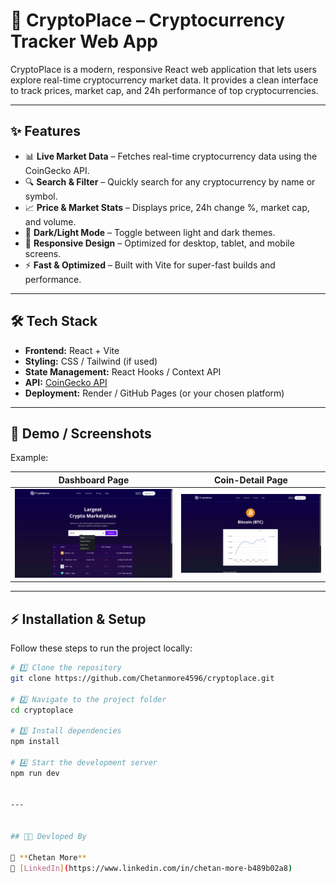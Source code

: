 # 🚀 CryptoPlace – Cryptocurrency Tracker Web App

CryptoPlace is a modern, responsive React web application that lets users explore real-time cryptocurrency market data. It provides a clean interface to track prices, market cap, and 24h performance of top cryptocurrencies.

---

## ✨ Features
- 📊 **Live Market Data** – Fetches real-time cryptocurrency data using the CoinGecko API.
- 🔍 **Search & Filter** – Quickly search for any cryptocurrency by name or symbol.
- 📈 **Price & Market Stats** – Displays price, 24h change %, market cap, and volume.
- 🌙 **Dark/Light Mode** – Toggle between light and dark themes.
- 📱 **Responsive Design** – Optimized for desktop, tablet, and mobile screens.
- ⚡ **Fast & Optimized** – Built with Vite for super-fast builds and performance.

---

## 🛠 Tech Stack
- **Frontend:** React + Vite
- **Styling:** CSS / Tailwind (if used)
- **State Management:** React Hooks / Context API
- **API:** [CoinGecko API](https://www.coingecko.com/en/api)
- **Deployment:** Render / GitHub Pages (or your chosen platform)

---

## 📸 Demo / Screenshots

Example:

| **Dashboard Page** | **Coin-Detail Page** |  
|-------------------|--------------------|  
| ![Dashboard Page](./Scrennshot/Dashboard.png) | ![Coin-Detail page](./Scrennshot/Coin_Detail.png) |  

---

## ⚡ Installation & Setup

Follow these steps to run the project locally:

```bash
# 1️⃣ Clone the repository
git clone https://github.com/Chetanmore4596/cryptoplace.git

# 2️⃣ Navigate to the project folder
cd cryptoplace

# 3️⃣ Install dependencies
npm install

# 4️⃣ Start the development server
npm run dev


---


## 🧑‍💻 Devloped By  

👤 **Chetan More**  
🔗 [LinkedIn](https://www.linkedin.com/in/chetan-more-b489b02a8) 



